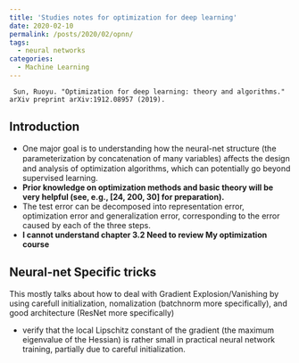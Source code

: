 ```yaml
---
title: 'Studies notes for optimization for deep learning'
date: 2020-02-10
permalink: /posts/2020/02/opnn/
tags:
  - neural networks
categories:
  - Machine Learning
---
```


` Sun, Ruoyu. "Optimization for deep learning: theory and algorithms." arXiv preprint arXiv:1912.08957 (2019).`

## Introduction
*  One major goal is to understanding how the neural-net structure (the parameterization by concatenation of many variables) aﬀects the design and analysis of optimization algorithms, which can potentially go beyond supervised learning. 
*  **Prior knowledge on optimization methods and basic theory will be very helpful (see, e.g., [24, 200, 30] for preparation).**
*   The test error can be decomposed into representation error, optimization error and generalization error, corresponding to the error caused by each of the three steps. 
* **I cannot understand chapter 3.2 Need to review My optimization course**

## Neural-net Specific tricks
This mostly talks about how to deal with Gradient Explosion/Vanishing by using carefull initialization, nomalization (batchnorm more specifically), and good architecture (ResNet more specifically)

*  verify that the local Lipschitz constant of the gradient (the maximum eigenvalue of the Hessian) is rather small in practical neural network training, partially due to careful initialization. 
